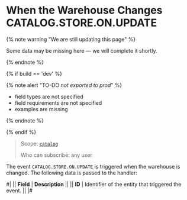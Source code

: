 # When the Warehouse Changes CATALOG.STORE.ON.UPDATE

{% note warning "We are still updating this page" %}

Some data may be missing here — we will complete it shortly.

{% endnote %}

{% if build == 'dev' %}

{% note alert "TO-DO _not exported to prod_" %}

- field types are not specified
- field requirements are not specified
- examples are missing

{% endnote %}

{% endif %}

> Scope: [`catalog`](../../scopes/permissions.md)
>
> Who can subscribe: any user

The event `CATALOG.STORE.ON.UPDATE` is triggered when the warehouse is changed. The following data is passed to the handler:

#|
|| **Field** | **Description** ||
|| **ID** | Identifier of the entity that triggered the event. || 
|#